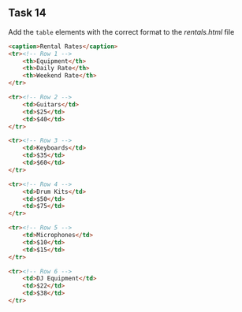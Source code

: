## Task 14
Add the `table` elements with the correct format to the *rentals.html* file

```html
<caption>Rental Rates</caption>
<tr><!-- Row 1 -->
    <th>Equipment</th>
    <th>Daily Rate</th>
    <th>Weekend Rate</th>
</tr>

<tr><!-- Row 2 -->
    <td>Guitars</td>
    <td>$25</td>
    <td>$40</td>
</tr>

<tr><!-- Row 3 -->
    <td>Keyboards</td>
    <td>$35</td>
    <td>$60</td>
</tr>

<tr><!-- Row 4 -->
    <td>Drum Kits</td>
    <td>$50</td>
    <td>$75</td>
</tr>

<tr><!-- Row 5 -->
    <td>Microphones</td>
    <td>$10</td>
    <td>$15</td>
</tr>

<tr><!-- Row 6 -->
    <td>DJ Equipment</td>
    <td>$22</td>
    <td>$38</td>
</tr>
```
